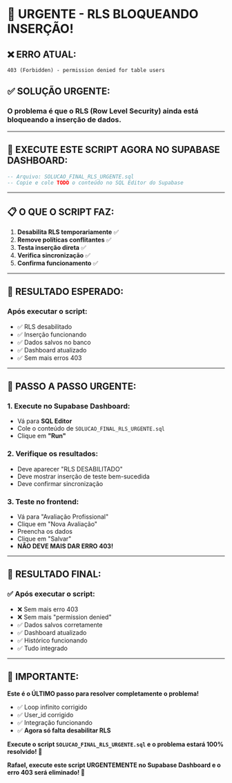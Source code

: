 # 🚨 URGENTE - RLS BLOQUEANDO INSERÇÃO!

## ❌ **ERRO ATUAL:**
```
403 (Forbidden) - permission denied for table users
```

## ✅ **SOLUÇÃO URGENTE:**

### **O problema é que o RLS (Row Level Security) ainda está bloqueando a inserção de dados.**

---

## 🔧 **EXECUTE ESTE SCRIPT AGORA NO SUPABASE DASHBOARD:**

```sql
-- Arquivo: SOLUCAO_FINAL_RLS_URGENTE.sql
-- Copie e cole TODO o conteúdo no SQL Editor do Supabase
```

---

## 📋 **O QUE O SCRIPT FAZ:**

1. **Desabilita RLS temporariamente** ✅
2. **Remove políticas conflitantes** ✅
3. **Testa inserção direta** ✅
4. **Verifica sincronização** ✅
5. **Confirma funcionamento** ✅

---

## 🎯 **RESULTADO ESPERADO:**

### **Após executar o script:**
- ✅ RLS desabilitado
- ✅ Inserção funcionando
- ✅ Dados salvos no banco
- ✅ Dashboard atualizado
- ✅ Sem mais erros 403

---

## 🚀 **PASSO A PASSO URGENTE:**

### **1. Execute no Supabase Dashboard:**
- Vá para **SQL Editor**
- Cole o conteúdo de `SOLUCAO_FINAL_RLS_URGENTE.sql`
- Clique em **"Run"**

### **2. Verifique os resultados:**
- Deve aparecer "RLS DESABILITADO"
- Deve mostrar inserção de teste bem-sucedida
- Deve confirmar sincronização

### **3. Teste no frontend:**
- Vá para "Avaliação Profissional"
- Clique em "Nova Avaliação"
- Preencha os dados
- Clique em "Salvar"
- **NÃO DEVE MAIS DAR ERRO 403!**

---

## 🎉 **RESULTADO FINAL:**

### **✅ Após executar o script:**
- ❌ Sem mais erro 403
- ❌ Sem mais "permission denied"
- ✅ Dados salvos corretamente
- ✅ Dashboard atualizado
- ✅ Histórico funcionando
- ✅ Tudo integrado

---

## 🚨 **IMPORTANTE:**

**Este é o ÚLTIMO passo para resolver completamente o problema!**

- ✅ Loop infinito corrigido
- ✅ User_id corrigido
- ✅ Integração funcionando
- ✅ **Agora só falta desabilitar RLS**

**Execute o script `SOLUCAO_FINAL_RLS_URGENTE.sql` e o problema estará 100% resolvido! 🚀**

**Rafael, execute este script URGENTEMENTE no Supabase Dashboard e o erro 403 será eliminado! 🎯**
